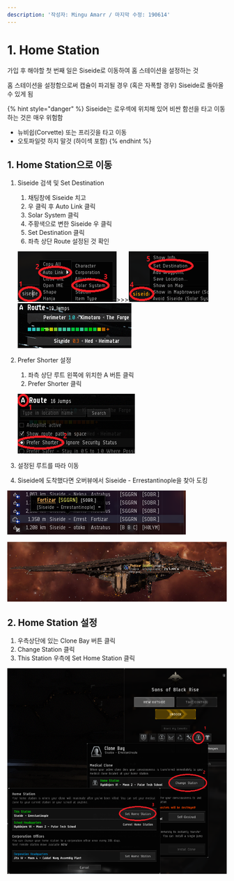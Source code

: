 ```yaml
---
description: '작성자: Mingu Amarr / 마지막 수정: 190614'
---
```


# 1. Home Station

가입 후 해야할 첫 번째 일은 Siseide로 이동하여 홈 스테이션을 설정하는 것

홈 스테이션을 설정함으로써 캡슐이 파괴될 경우 \(혹은 자폭할 경우\) Siseide로 돌아올 수 있게 됨

{% hint style="danger" %}
Siseide는 로우섹에 위치해 있어 비싼 함선을 타고 이동하는 것은 매우 위험함

* 뉴비쉽\(Corvette\) 또는 프리깃을 타고 이동
* 오토파일럿 하지 말것 \(하이섹 포함\)
{% endhint %}

## 1. Home Station으로 이동

1. Siseide 검색 및 Set Destination

   1. 채팅창에 Siseide 치고
   2. 우 클릭 후 Auto Link 클릭
   3. Solar System 클릭
   4. 주황색으로 변한 Siseide 우 클릭
   5. Set Destination 클릭
   6. 좌측 상단 Route 설정된 것 확인

   ![](../.gitbook/assets/image%20%285%29.png)&gt;&gt;&gt;![](../.gitbook/assets/image%20%2855%29.png)![](../.gitbook/assets/image%20%2866%29.png)   

2. Prefer Shorter 설정

   1. 좌측 상단 루트 왼쪽에 위치한 A 버튼 클릭
   2. Prefer Shorter 클릭

   ![](../.gitbook/assets/image%20%2822%29.png) 

3. 설정된 루트를 따라 이동
4. Siseide에 도착했다면 오버뷰에서 Siseide - Errestantinople을 찾아 도킹

![](../.gitbook/assets/image%20%2859%29.png)

![](../.gitbook/assets/image%20%2896%29.png)

## 2. Home Station 설정

1. 우측상단에 있는 Clone Bay 버튼 클릭
2. Change Station 클릭
3. This Station 우측에 Set Home Station 클릭 

![](../.gitbook/assets/image%20%2874%29.png)

 

